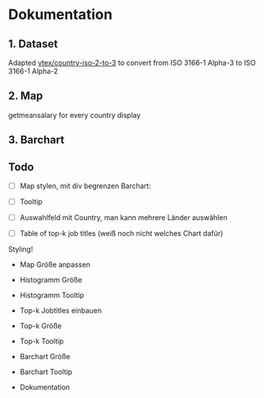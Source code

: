 # Dokumentation

## 1. Dataset

Adapted [vtex/country-iso-2-to-3](https://github.com/vtex/country-iso-2-to-3) to convert from ISO 3166-1 Alpha-3 to ISO 3166-1 Alpha-2

## 2. Map

getmeansalary for every country
display

## 3. Barchart

## Todo

- [ ] Map stylen, mit div begrenzen
      Barchart:
- [ ] Tooltip
- [ ] Auswahlfeld mit Country, man kann mehrere Länder auswählen

- [ ] Table of top-k job titles (weiß noch nicht welches Chart dafür)


Styling!

- Map Größe anpassen
- Histogramm Größe
- Histogramm Tooltip
- Top-k Jobtitles einbauen 
- Top-k Größe 
- Top-k Tooltip
- Barchart Größe 
- Barchart Tooltip


- Dokumentation